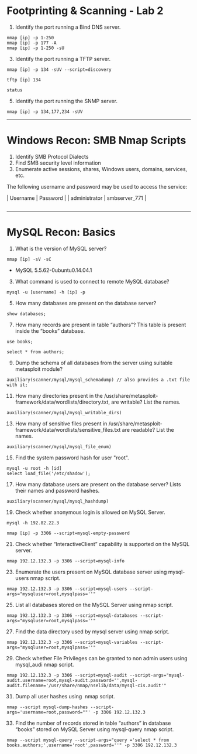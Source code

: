 # Footprinting & Scanning - Lab 2
1.  Identify the port running a Bind DNS server.
```
nmap [ip] -p 1-250 
nmap [ip] -p 177 -A
nmap [ip] -p 1-250 -sU

```

3.  Identify the port running a TFTP server.
```
nmap [ip] -p 134 -sUV --script=discovery 

tftp [ip] 134

status
```

5.  Identify the port running the SNMP server.
```
nmap [ip] -p 134,177,234 -sUV
```
---
# Windows Recon: SMB Nmap Scripts
1.  Identify SMB Protocol Dialects
2.  Find SMB security level information
3.  Enumerate active sessions, shares, Windows users, domains, services, etc.

The following username and password may be used to access the service:

| Username | Password | | administrator | smbserver_771 |

```

```

---

# MySQL Recon: Basics

1.  What is the version of MySQL server?
```
nmap [ip] -sV -sC
```
- MySQL 5.5.62-0ubuntu0.14.04.1

3.  What command is used to connect to remote MySQL database?
```
mysql -u [username] -h [ip] -p
```

5.  How many databases are present on the database server?
```
show databases;
```

7.  How many records are present in table “authors”? This table is present inside the “books” database.
```
use books;

select * from authors;
```

9.  Dump the schema of all databases from the server using suitable metasploit module?
```
auxiliary(scanner/mysql/mysql_schemadump) // also provides a .txt file with it;
```

11.  How many directories present in the /usr/share/metasploit-framework/data/wordlists/directory.txt, are writable? List the names.
```
auxiliary(scanner/mysql/mysql_writable_dirs)

```

13.  How many of sensitive files present in /usr/share/metasploit-framework/data/wordlists/sensitive_files.txt are readable? List the names.
```
auxiliary(scanner/mysql/mysql_file_enum)

```

15.  Find the system password hash for user "root".
```
mysql -u root -h [id]
select load_file('/etc/shadow');
```

17.  How many database users are present on the database server? Lists their names and password hashes.
```
auxiliary(scanner/mysql/mysql_hashdump)
```

19.  Check whether anonymous login is allowed on MySQL Server.
```
mysql -h 192.82.22.3

nmap [ip] -p 3306 --script=mysql-empty-password
```

21.  Check whether “InteractiveClient” capability is supported on the MySQL server.
```
nmap 192.12.132.3 -p 3306 --script=mysql-info
```

23.  Enumerate the users present on MySQL database server using mysql-users nmap script.
```
nmap 192.12.132.3 -p 3306 --script=mysql-users --script-args="mysqluser=root,mysqlpass=''"
```

25.  List all databases stored on the MySQL Server using nmap script.
```
nmap 192.12.132.3 -p 3306 --script=mysql-databases --script-args="mysqluser=root,mysqlpass=''"
```

27.  Find the data directory used by mysql server using nmap script.
```
nmap 192.12.132.3 -p 3306 --script=mysql-variables --script-args="mysqluser=root,mysqlpass=''"
```

29.  Check whether File Privileges can be granted to non admin users using mysql_audi nmap script.
```
nmap 192.12.132.3 -p 3306 --script=mysql-audit --script-args="mysql-audit.username=root,mysql-audit.password='',mysql-audit.filename='/usr/share/nmap/nselib/data/mysql-cis.audit'"
```
31.  Dump all user hashes using  nmap script.
```
nmap --script mysql-dump-hashes --script-args='username=root,password=""' -p 3306 192.12.132.3
```
33.  Find the number of records stored in table “authors” in database “books” stored on MySQL Server using mysql-query nmap script.
```
nmap --script mysql-query --script-args="query ='select * from books.authors;',username='root',password=''" -p 3306 192.12.132.3
```